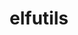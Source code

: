 ---
title: "elfutils"
layout: cache
categories: [package, v0.20.3]
meta: {"versions": ["0.189"], "compilers": ["gcc@=11.1.0", "gcc@=11.3.0", "gcc@=11.4.0", "gcc@=7.3.1", "gcc@=7.5.0", "oneapi@=2023.0.0"], "oss": ["amzn2", "ubuntu18.04", "ubuntu20.04", "ubuntu22.04"], "platforms": ["linux"], "targets": ["aarch64", "neoverse_n1", "ppc64le", "x86_64", "x86_64_v3"], "stacks": ["data-vis-sdk", "e4s", "e4s-oneapi", "e4s-power", "gpu-tests", "ml-linux-x86_64-rocm", "radiuss", "radiuss-aws", "radiuss-aws-aarch64", "root", "tutorial"], "num_specs": 10, "num_specs_by_stack": {"root": 10, "radiuss-aws-aarch64": 2, "radiuss-aws": 1, "radiuss": 1, "e4s-power": 1, "e4s-oneapi": 1, "e4s": 1, "gpu-tests": 1, "data-vis-sdk": 1, "tutorial": 1, "ml-linux-x86_64-rocm": 1}}
spec_details: [{"hash": "blt5ckwtxxewsvptvyuuxgxow6qtet2g", "compiler": "gcc@=7.3.1", "versions": ["0.189"], "os": "amzn2", "platform": "linux", "target": "aarch64", "variants": ["build_system=autotools", "~debuginfod", "+nls"], "stacks": ["root", "radiuss-aws-aarch64"], "size": "-", "tarball": "https://binaries.spack.io/releases/v0.20.3/build_cache/linux-amzn2-aarch64/gcc-7.3.1/elfutils-0.189/linux-amzn2-aarch64-gcc-7.3.1-elfutils-0.189-blt5ckwtxxewsvptvyuuxgxow6qtet2g.spack"}, {"hash": "hynn2frut4a2smvs5xmsyzwudfvqbp33", "compiler": "gcc@=7.3.1", "versions": ["0.189"], "os": "amzn2", "platform": "linux", "target": "neoverse_n1", "variants": ["build_system=autotools", "~debuginfod", "+nls"], "stacks": ["root", "radiuss-aws-aarch64"], "size": "-", "tarball": "https://binaries.spack.io/releases/v0.20.3/build_cache/linux-amzn2-neoverse_n1/gcc-7.3.1/elfutils-0.189/linux-amzn2-neoverse_n1-gcc-7.3.1-elfutils-0.189-hynn2frut4a2smvs5xmsyzwudfvqbp33.spack"}, {"hash": "dvbftzy22e6r5nkixnu2yynx3vzfstvf", "compiler": "gcc@=7.3.1", "versions": ["0.189"], "os": "amzn2", "platform": "linux", "target": "x86_64_v3", "variants": ["build_system=autotools", "~debuginfod", "+nls"], "stacks": ["radiuss-aws", "root"], "size": "-", "tarball": "https://binaries.spack.io/releases/v0.20.3/build_cache/linux-amzn2-x86_64_v3/gcc-7.3.1/elfutils-0.189/linux-amzn2-x86_64_v3-gcc-7.3.1-elfutils-0.189-dvbftzy22e6r5nkixnu2yynx3vzfstvf.spack"}, {"hash": "2e4qjlmtbjrhjajmlh3kuosvq46ey6ad", "compiler": "gcc@=7.5.0", "versions": ["0.189"], "os": "ubuntu18.04", "platform": "linux", "target": "x86_64_v3", "variants": ["build_system=autotools", "~debuginfod", "+nls"], "stacks": ["radiuss", "root"], "size": "-", "tarball": "https://binaries.spack.io/releases/v0.20.3/build_cache/linux-ubuntu18.04-x86_64_v3/gcc-7.5.0/elfutils-0.189/linux-ubuntu18.04-x86_64_v3-gcc-7.5.0-elfutils-0.189-2e4qjlmtbjrhjajmlh3kuosvq46ey6ad.spack"}, {"hash": "sf5rtspim236fr5t24y6xmrugxskj2fp", "compiler": "gcc@=11.1.0", "versions": ["0.189"], "os": "ubuntu20.04", "platform": "linux", "target": "ppc64le", "variants": ["build_system=autotools", "~debuginfod", "~nls"], "stacks": ["e4s-power", "root"], "size": "-", "tarball": "https://binaries.spack.io/releases/v0.20.3/build_cache/linux-ubuntu20.04-ppc64le/gcc-11.1.0/elfutils-0.189/linux-ubuntu20.04-ppc64le-gcc-11.1.0-elfutils-0.189-sf5rtspim236fr5t24y6xmrugxskj2fp.spack"}, {"hash": "rmnlmi26kvndu5di2gnax3gjmaaivod7", "compiler": "oneapi@=2023.0.0", "versions": ["0.189"], "os": "ubuntu20.04", "platform": "linux", "target": "x86_64", "variants": ["build_system=autotools", "~debuginfod", "~nls"], "stacks": ["root", "e4s-oneapi"], "size": "-", "tarball": "https://binaries.spack.io/releases/v0.20.3/build_cache/linux-ubuntu20.04-x86_64/oneapi-2023.0.0/elfutils-0.189/linux-ubuntu20.04-x86_64-oneapi-2023.0.0-elfutils-0.189-rmnlmi26kvndu5di2gnax3gjmaaivod7.spack"}, {"hash": "yivqbabr7u3dqkskuasohv43n4cf7rcq", "compiler": "gcc@=11.1.0", "versions": ["0.189"], "os": "ubuntu20.04", "platform": "linux", "target": "x86_64_v3", "variants": ["build_system=autotools", "~debuginfod", "~nls"], "stacks": ["e4s", "root", "gpu-tests"], "size": "-", "tarball": "https://binaries.spack.io/releases/v0.20.3/build_cache/linux-ubuntu20.04-x86_64_v3/gcc-11.1.0/elfutils-0.189/linux-ubuntu20.04-x86_64_v3-gcc-11.1.0-elfutils-0.189-yivqbabr7u3dqkskuasohv43n4cf7rcq.spack"}, {"hash": "ndrujixudnzi27gkouu67z73n54hzgtm", "compiler": "gcc@=11.1.0", "versions": ["0.189"], "os": "ubuntu20.04", "platform": "linux", "target": "x86_64_v3", "variants": ["build_system=autotools", "~debuginfod", "+nls"], "stacks": ["root", "data-vis-sdk"], "size": "-", "tarball": "https://binaries.spack.io/releases/v0.20.3/build_cache/linux-ubuntu20.04-x86_64_v3/gcc-11.1.0/elfutils-0.189/linux-ubuntu20.04-x86_64_v3-gcc-11.1.0-elfutils-0.189-ndrujixudnzi27gkouu67z73n54hzgtm.spack"}, {"hash": "drq53ydwufjbingfsh57s2rpuxldkrgs", "compiler": "gcc@=11.3.0", "versions": ["0.189"], "os": "ubuntu22.04", "platform": "linux", "target": "x86_64_v3", "variants": ["build_system=autotools", "~debuginfod", "+nls"], "stacks": ["tutorial", "root"], "size": "-", "tarball": "https://binaries.spack.io/releases/v0.20.3/build_cache/linux-ubuntu22.04-x86_64_v3/gcc-11.3.0/elfutils-0.189/linux-ubuntu22.04-x86_64_v3-gcc-11.3.0-elfutils-0.189-drq53ydwufjbingfsh57s2rpuxldkrgs.spack"}, {"hash": "fw4a7iblzbrxsqfox3xtfbwnyghvcep4", "compiler": "gcc@=11.4.0", "versions": ["0.189"], "os": "ubuntu22.04", "platform": "linux", "target": "x86_64_v3", "variants": ["build_system=autotools", "~debuginfod", "+nls"], "stacks": ["ml-linux-x86_64-rocm", "root"], "size": "-", "tarball": "https://binaries.spack.io/releases/v0.20.3/build_cache/linux-ubuntu22.04-x86_64_v3/gcc-11.4.0/elfutils-0.189/linux-ubuntu22.04-x86_64_v3-gcc-11.4.0-elfutils-0.189-fw4a7iblzbrxsqfox3xtfbwnyghvcep4.spack"}]
---